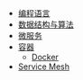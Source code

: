 * [编程语言]()
* [数据结构与算法]()
* [微服务]()
* [容器]()
  * [Docker](zh-cn/docker/quickstart-part01/part01.md)
* [Service Mesh]()
